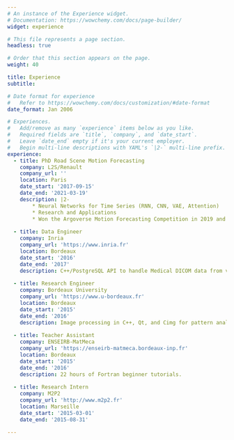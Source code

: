 ```yaml
---
# An instance of the Experience widget.
# Documentation: https://wowchemy.com/docs/page-builder/
widget: experience

# This file represents a page section.
headless: true

# Order that this section appears on the page.
weight: 40

title: Experience
subtitle:

# Date format for experience
#   Refer to https://wowchemy.com/docs/customization/#date-format
date_format: Jan 2006

# Experiences.
#   Add/remove as many `experience` items below as you like.
#   Required fields are `title`, `company`, and `date_start`.
#   Leave `date_end` empty if it's your current employer.
#   Begin multi-line descriptions with YAML's `|2-` multi-line prefix.
experience:
  - title: PhD Road Scene Motion Forecasting
    company: L2S/Renault
    company_url: ''
    location: Paris
    date_start: '2017-09-15'
    date_end: '2021-03-19'
    description: |2-
        * Neural Networks for Time Series (RNN, CNN, VAE, Attention)
        * Research and Applications
        * Won the Argoverse Motion Forecasting Competition in 2019 and 2020
        
  - title: Data Engineer
    company: Inria
    company_url: 'https://www.inria.fr'
    location: Bordeaux
    date_start: '2016'
    date_end: '2017'
    description: C++/PostgreSQL API to handle Medical DICOM data from various sources.
        
  - title: Research Engineer
    company: Bordeaux University
    company_url: 'https://www.u-bordeaux.fr'
    location: Bordeaux
    date_start: '2015'
    date_end: '2016'
    description: Image processing in C++, Qt, and Cimg for pattern analysis of 2D atomic force microscope images of bloc-copolymer molecules.
        
  - title: Teacher Assistant
    company: ENSEIRB-MatMeca
    company_url: 'https://enseirb-matmeca.bordeaux-inp.fr'
    location: Bordeaux
    date_start: '2015'
    date_end: '2016'
    description: 22 hours of Fortran beginner tutorials.
    
  - title: Research Intern
    company: M2P2
    company_url: 'http://www.m2p2.fr'
    location: Marseille
    date_start: '2015-03-01'
    date_end: '2015-08-31'
    
---
```

